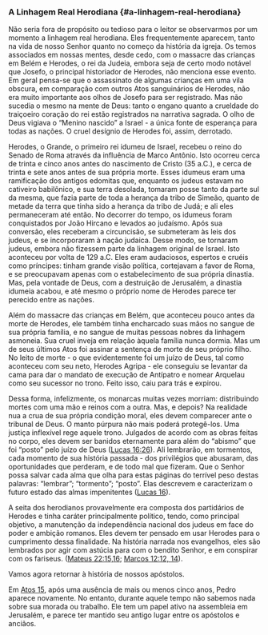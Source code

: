 ### A Linhagem Real Herodiana {#a-linhagem-real-herodiana}

Não seria fora de propósito ou tedioso para o leitor se observarmos por um momento a linhagem real herodiana. Eles frequentemente aparecem, tanto na vida de nosso Senhor quanto no começo da história da igreja. Os temos associados em nossas mentes, desde cedo, com o massacre das crianças em Belém e Herodes, o rei da Judeia, embora seja de certo modo notável que Josefo, o principal historiador de Herodes, não menciona esse evento. Em geral pensa-se que o assassinato de algumas crianças em uma vila obscura, em comparação com outros Atos sanguinários de Herodes, não era muito importante aos olhos de Josefo para ser registrado. Mas não sucedia o mesmo na mente de Deus: tanto o engano quanto a crueldade do traiçoeiro coração do rei estão registrados na narrativa sagrada. O olho de Deus vigiava o “Menino nascido” a Israel - a única fonte de esperança para todas as nações. O cruel desígnio de Herodes foi, assim, derrotado.

Herodes, o Grande, o primeiro rei idumeu de Israel, recebeu o reino do Senado de Roma através da influência de Marco Antônio. Isto ocorreu cerca de trinta e cinco anos antes do nascimento de Cristo (35 a.C.), e cerca de trinta e sete anos antes de sua própria morte. Esses idumeus eram uma ramificação dos antigos edomitas que, enquanto os judeus estavam no cativeiro babilônico, e sua terra desolada, tomaram posse tanto da parte sul da mesma, que fazia parte de toda a herança da tribo de Simeão, quanto de metade da terra que tinha sido a herança da tribo de Judá; e ali eles permaneceram até então. No decorrer do tempo, os idumeus foram conquistados por João Hircano e levados ao judaísmo. Após sua conversão, eles receberam a circuncisão, se submeteram às leis dos judeus, e se incorporaram à nação judaica. Desse modo, se tornaram judeus, embora não fizessem parte da linhagem original de Israel. Isto aconteceu por volta de 129 a.C. Eles eram audaciosos, espertos e cruéis como príncipes: tinham grande visão política, cortejavam a favor de Roma, e se preocupavam apenas com o estabelecimento de sua própria dinastia. Mas, pela vontade de Deus, com a destruição de Jerusalém, a dinastia idumeia acabou, e até mesmo o próprio nome de Herodes parece ter perecido entre as nações.

Além do massacre das crianças em Belém, que aconteceu pouco antes da morte de Herodes, ele também tinha encharcado suas mãos no sangue de sua própria família, e no sangue de muitas pessoas nobres da linhagem asmoneia. Sua cruel inveja em relação àquela família nunca dormia. Mas um de seus últimos Atos foi assinar a sentença de morte de seu próprio filho. No leito de morte - o que evidentemente foi um juízo de Deus, tal como aconteceu com seu neto, Herodes Agripa - ele conseguiu se levantar da cama para dar o mandato de execução de Antípatro e nomear Arquelau como seu sucessor no trono. Feito isso, caiu para trás e expirou.

Dessa forma, infelizmente, os monarcas muitas vezes morriam: distribuindo mortes com uma mão e reinos com a outra. Mas, e depois? Na realidade nua a crua de sua própria condição moral, eles devem comparecer ante o tribunal de Deus. O manto púrpura não mais poderá protegê-los. Uma justiça inflexível rege aquele trono. Julgados de acordo com as obras feitas no corpo, eles devem ser banidos eternamente para além do “abismo” que foi “posto” pelo juízo de Deus ([Lucas 16:26](http://bibliaonline.com.br/acf/lc/16/26)). Ali lembrarão, em tormentos, cada momento de sua história passada - dos privilégios que abusaram, das oportunidades que perderam, e de todo mal que fizeram. Que o Senhor possa salvar cada alma que olha para estas páginas do terrível peso destas palavras: “lembrar”; “tormento”; “posto”. Elas descrevem e caracterizam o futuro estado das almas impenitentes ([Lucas 16](http://bibliaonline.com.br/acf/lc/16)).

A seita dos herodianos provavelmente era composta dos partidários de Herodes e tinha caráter principalmente político, tendo, como principal objetivo, a manutenção da independência nacional dos judeus em face do poder e ambição romanos. Eles devem ter pensado em usar Herodes para o cumprimento dessa finalidade. Na história narrada nos evangelhos, eles são lembrados por agir com astúcia para com o bendito Senhor, e em conspirar com os fariseus. ([Mateus 22:15,16](http://bibliaonline.com.br/acf/mt/22/15,16); [Marcos 12:12, 14](http://bibliaonline.com.br/acf/mc/12/12,14)).

Vamos agora retornar à história de nossos apóstolos.

Em [Atos 15](http://bibliaonline.com.br/acf/atos/15), após uma ausência de mais ou menos cinco anos, Pedro aparece novamente. No entanto, durante aquele tempo não sabemos nada sobre sua morada ou trabalho. Ele tem um papel ativo na assembleia em Jerusalém, e parece ter mantido seu antigo lugar entre os apóstolos e anciãos.